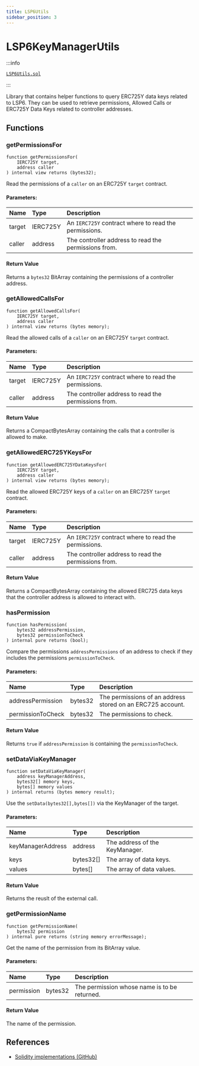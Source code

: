 ```yaml
---
title: LSP6Utils
sidebar_position: 3
---
```


# LSP6KeyManagerUtils

:::info

[`LSP6Utils.sol`](https://github.com/lukso-network/lsp-smart-contracts/blob/develop/contracts/LSP6KeyManager/LSP6Utils.sol)

:::

Library that contains helper functions to query ERC725Y data keys related to LSP6. They can be used to retrieve permissions, Allowed Calls or ERC725Y Data Keys related to controller addresses.

## Functions

### getPermissionsFor

```solidity
function getPermissionsFor(
    IERC725Y target,
    address caller
) internal view returns (bytes32);
```

Read the permissions of a `caller` on an ERC725Y `target` contract.

#### Parameters:

| Name   | Type     | Description                                           |
| :----- | :------- | :---------------------------------------------------- |
| target | IERC725Y | An `IERC725Y` contract where to read the permissions. |
| caller | address  | The controller address to read the permissions from.  |

#### Return Value

Returns a `bytes32` BitArray containing the permissions of a controller address.

### getAllowedCallsFor

```solidity
function getAllowedCallsFor(
    IERC725Y target,
    address caller
) internal view returns (bytes memory);
```

Read the allowed calls of a `caller` on an ERC725Y `target` contract.

#### Parameters:

| Name   | Type     | Description                                           |
| :----- | :------- | :---------------------------------------------------- |
| target | IERC725Y | An `IERC725Y` contract where to read the permissions. |
| caller | address  | The controller address to read the permissions from.  |

#### Return Value

Returns a CompactBytesArray containing the calls that a controller is allowed to make.

### getAllowedERC725YKeysFor

```solidity
function getAllowedERC725YDataKeysFor(
    IERC725Y target,
    address caller
) internal view returns (bytes memory);
```

Read the allowed ERC725Y keys of a `caller` on an ERC725Y `target` contract.

#### Parameters:

| Name   | Type     | Description                                           |
| :----- | :------- | :---------------------------------------------------- |
| target | IERC725Y | An `IERC725Y` contract where to read the permissions. |
| caller | address  | The controller address to read the permissions from.  |

#### Return Value

Returns a CompactBytesArray containing the allowed ERC725 data keys that the controller address is allowed to interact with.

### hasPermission

```solidity
function hasPermission(
    bytes32 addressPermission,
    bytes32 permissionToCheck
) internal pure returns (bool);
```

Compare the permissions `addressPermissions` of an address to check if they includes the permissions `permissionToCheck`.

#### Parameters:

| Name              | Type    | Description                                                |
| :---------------- | :------ | :--------------------------------------------------------- |
| addressPermission | bytes32 | The permissions of an address stored on an ERC725 account. |
| permissionToCheck | bytes32 | The permissions to check.                                  |

#### Return Value

Returns `true` if `addressPermission` is containing the `permissionToCheck`.

### setDataViaKeyManager

```solidity
function setDataViaKeyManager(
    address keyManagerAddress,
    bytes32[] memory keys,
    bytes[] memory values
) internal returns (bytes memory result);
```

Use the `setData(bytes32[],bytes[])` via the KeyManager of the target.

#### Parameters:

| Name              | Type      | Description                    |
| :---------------- | :-------- | :----------------------------- |
| keyManagerAddress | address   | The address of the KeyManager. |
| keys              | bytes32[] | The array of data keys.        |
| values            | bytes[]   | The array of data values.      |

#### Return Value

Returns the reuslt of the external call.

### getPermissionName

```solidity
function getPermissionName(
    bytes32 permission
) internal pure returns (string memory errorMessage);
```

Get the name of the permission from its BitArray value.

#### Parameters:

| Name       | Type    | Description                                  |
| :--------- | :------ | :------------------------------------------- |
| permission | bytes32 | The permission whose name is to be returned. |

#### Return Value

The name of the permission.

## References

- [Solidity implementations (GitHub)](https://github.com/lukso-network/lsp-smart-contracts/tree/develop/contracts)
